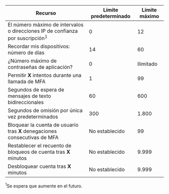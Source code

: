 | Recurso | Límite predeterminado | Límite máximo |
| --- | --- | --- |
| El número máximo de intervalos o direcciones IP de confianza</a> por suscripción<sup>1</sup> |0 |12 |
| Recordar mis dispositivos: número de días |14 |60 |
| ¿Número máximo de contraseñas de aplicación? |0 |Ilimitado |
| Permitir **X** intentos durante una llamada de MFA |1 |99 |
| Segundos de espera de mensajes de texto bidireccionales |60 |600 |
| Segundos de omisión por única vez predeterminados |300 |1.800 |
| Bloquear la cuenta de usuario tras **X** denegaciones consecutivas de MFA |No establecido |99 |
| Restablecer el recuento de bloqueos de cuenta tras **X** minutos |No establecido |9.999 |
| Desbloquear cuenta tras **X** minutos |No establecido |9.999 |

<sup>1</sup>Se espera que aumente en el futuro.



<!--HONumber=Nov16_HO3-->



